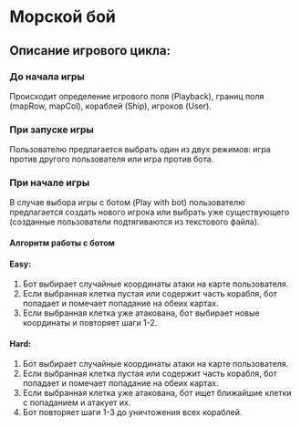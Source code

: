 # Морской бой

## Описание игрового цикла:

### До начала игры

Происходит определение игрового поля (Playback), границ поля (mapRow, mapCol), кораблей (Ship), игроков (User).

### При запуске игры

Пользователю предлагается выбрать один из двух режимов: игра против другого пользователя или игра против бота.

### При начале игры

[//]: # (TODO: В случае выбора игры с другим пользователем)

В случае выбора игры с ботом (Play with bot) пользователю предлагается создать нового игрока или выбрать уже существующего (cозданные пользователи подтягиваются из текстового файла).

#### Алгоритм работы с ботом

#### Easy:

1. Бот выбирает случайные координаты атаки на карте пользователя.
2. Если выбранная клетка пустая или содержит часть корабля, бот попадает и помечает попадание на обеих картах.
3. Если выбранная клетка уже атакована, бот выбирает новые координаты и повторяет шаги 1-2.

#### Hard:
1. Бот выбирает случайные координаты атаки на карте пользователя.
2. Если выбранная клетка пустая или содержит часть корабля, бот попадает и помечает попадание на обеих картах.
3. Если выбранная клетка уже атакована, бот ищет ближайшие клетки с попаданием и атакует их.
4. Бот повторяет шаги 1-3 до уничтожения всех кораблей.